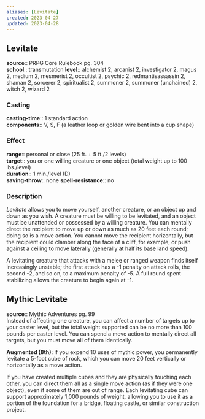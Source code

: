 ```yaml
---
aliases: [Levitate]
created: 2023-04-27
updated: 2023-04-28
---
```


## Levitate

**source**:: PRPG Core Rulebook pg. 304  
**school**:: transmutation
**level**:: alchemist 2, arcanist 2, investigator 2, magus 2, medium 2, mesmerist 2, occultist 2, psychic 2, redmantisassassin 2, shaman 2, sorcerer 2, spiritualist 2, summoner 2, summoner (unchained) 2, witch 2, wizard 2

### Casting

**casting-time**:: 1 standard action  
**components**:: V, S, F (a leather loop or golden wire bent into a cup shape)

### Effect

**range**:: personal or close (25 ft. + 5 ft./2 levels)  
**target**:: you or one willing creature or one object (total weight up to 100 lbs./level)  
**duration**:: 1 min./level (D)  
**saving-throw**:: none
**spell-resistance**:: no

### Description

*Levitate* allows you to move yourself, another creature, or an object up and down as you wish. A creature must be willing to be levitated, and an object must be unattended or possessed by a willing creature. You can mentally direct the recipient to move up or down as much as 20 feet each round; doing so is a move action. You cannot move the recipient horizontally, but the recipient could clamber along the face of a cliff, for example, or push against a ceiling to move laterally (generally at half its base land speed).  
  
A levitating creature that attacks with a melee or ranged weapon finds itself increasingly unstable; the first attack has a -1 penalty on attack rolls, the second -2, and so on, to a maximum penalty of -5. A full round spent stabilizing allows the creature to begin again at -1.

## Mythic Levitate

**source**:: Mythic Adventures pg. 99  
Instead of affecting one creature, you can affect a number of targets up to your caster level, but the total weight supported can be no more than 100 pounds per caster level. You can spend a move action to mentally direct all targets, but you must move all of them identically.  
  
**Augmented (8th)**: If you expend 10 uses of mythic power, you permanently levitate a 5-foot cube of rock, which you can move 20 feet vertically or horizontally as a move action.  
  
If you have created multiple cubes and they are physically touching each other, you can direct them all as a single move action (as if they were one object), even if some of them are out of range. Each levitating cube can support approximately 1,000 pounds of weight, allowing you to use it as a portion of the foundation for a bridge, floating castle, or similar construction project.
